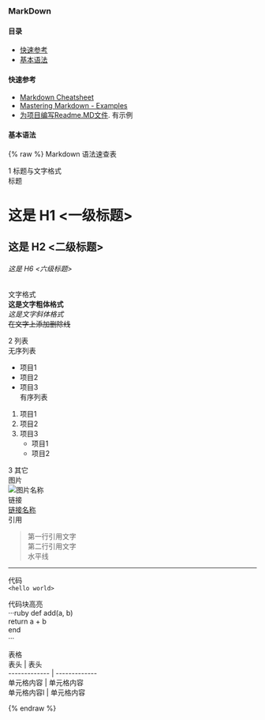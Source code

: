 ### MarkDown

#### 目录
* [快速参考](#快速参考)
* [基本语法](#基本语法)
    
#### 快速参考
* [Markdown Cheatsheet](https://github.com/adam-p/markdown-here/wiki/Markdown-Cheatsheet)
* [Mastering Markdown - Examples](https://guides.github.com/features/mastering-markdown/)
* [为项目编写Readme.MD文件](http://blog.csdn.net/fenglailea/article/details/45562855). 有示例

#### 基本语法

{% raw %}
Markdown 语法速查表  

1 标题与文字格式  
标题  
# 这是 H1 <一级标题>  
## 这是 H2 <二级标题>  
###### 这是 H6 <六级标题>  
文字格式  
**这是文字粗体格式**  
*这是文字斜体格式*  
~~在文字上添加删除线~~  

2 列表  
无序列表  
* 项目1  
* 项目2  
* 项目3  
有序列表  
1. 项目1  
2. 项目2  
3. 项目3  
   * 项目1  
   * 项目2  
   
3 其它  
图片  
![图片名称](http://gitcafe.com/image.png)  
链接  
[链接名称](http://gitcafe.com)  
引用  
> 第一行引用文字  
> 第二行引用文字  
水平线  
***  
代码  
`<hello world>`  

代码块高亮  
  ···ruby
    def add(a, b)  
    return a + b  
  end  
  ···
  
表格  
  表头  | 表头  
  ------------- | -------------  
 单元格内容  | 单元格内容  
 单元格内容l  | 单元格内容  
 
{% endraw %}